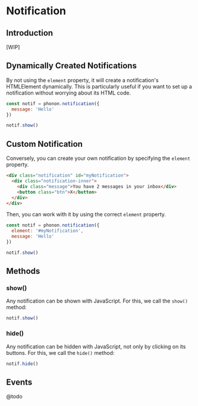 # Notification

## Introduction

[WIP]

## Dynamically Created Notifications

By not using the `element` property, it will create a notification's HTMLElement dynamically.
This is particularly useful if you want to set up a notification without worrying about its HTML code.

```js
const notif = phonon.notification({
  message: 'Hello'
})

notif.show()
```

## Custom Notification

Conversely, you can create your own notification by specifying the `element` property.

```html
<div class="notification" id="myNotification">
  <div class="notification-inner">
    <div class="message">You have 2 messages in your inbox</div>
    <button class="btn">X</button>
  </div>
</div>
```

Then, you can work with it by using the correct `element` property.

```js
const notif = phonon.notification({
  element: '#myNotification',
  message: 'Hello'
})

notif.show()
```

## Methods

### show()

Any notification can be shown with JavaScript. For this, we call the `show()` method:

```js
notif.show()
```

### hide()

Any notification can be hidden with JavaScript, not only by clicking on its buttons. For this, we call the `hide()` method:

```js
notif.hide()
```

## Events

@todo
